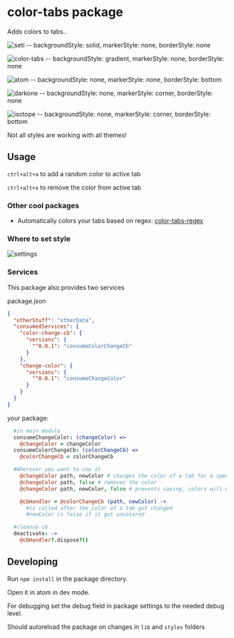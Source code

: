 # color-tabs package

Adds colors to tabs..

![seti](https://cloud.githubusercontent.com/assets/1881921/8502970/cf0522b2-21b7-11e5-919d-6d66f236de7a.png) -- backgroundStyle: solid, markerStyle: none, borderStyle: none

![color-tabs](https://cloud.githubusercontent.com/assets/1881921/8267564/90525440-1767-11e5-96de-565e02a1cc67.png) -- backgroundStyle: gradient, markerStyle: none, borderStyle: none

![atom](https://cloud.githubusercontent.com/assets/1881921/8502967/ced57ddc-21b7-11e5-9782-7fbc733d40b1.png) -- backgroundStyle: none, markerStyle: none, borderStyle: bottom

![darkone](https://cloud.githubusercontent.com/assets/1881921/8502968/cef22932-21b7-11e5-8619-349fa1182b0a.png) -- backgroundStyle: none, markerStyle: corner, borderStyle: none

![isotope](https://cloud.githubusercontent.com/assets/1881921/8502969/cefee492-21b7-11e5-9d5b-447df17ab4be.png) -- backgroundStyle: none, markerStyle: corner, borderStyle: bottom



Not all styles are working with all themes!


## Usage

`ctrl+alt+a` to add a random color to active tab

`ctrl+alt+x` to remove the color from active tab

### Other cool packages

- Automatically colors your tabs based on regex: [color-tabs-regex](https://atom.io/packages/color-tabs-regex)

### Where to set style

![settings](https://cloud.githubusercontent.com/assets/1881921/8529066/df3c337a-2417-11e5-8e73-fecbf0ce2379.png)

### Services

This package also provides two services

package.json
```json
{
  "otherStuff": "otherData",
  "consumedServices": {
    "color-change-cb": {
      "versions": {
        "^0.0.1": "consumeColorChangeCb"
      }
    },
    "change-color": {
      "versions": {
        "^0.0.1": "consumeChangeColor"
      }
    }
  }
}
```

your package:
```coffee
  #in main module
  consumeChangeColor: (changeColor) =>
    @changeColor = changeColor
  consumeColorChangeCb: (colorChangeCb) =>
    @colorChangeCb = colorChangeCb

  #Wherever you want to use it
    @changeColor path, newColor # changes the color of a tab for a specific file path
    @changeColor path, false # removes the color
    @changeColor path, newColor, false # prevents saving, colors will not be persistent

    @cbHandler = @colorChangeCb (path, newColor) ->
      #is called after the color of a tab got changed
      #newColor is false if it got uncolored

  #cleanup cb
  deactivate: ->
    @cbHandler?.dispose?()
```

## Developing

Run `npm install` in the package directory.

Open it in atom in dev mode.

For debugging set the debug field in package settings to the needed debug level.

Should autoreload the package on changes in `lib` and `styles` folders
